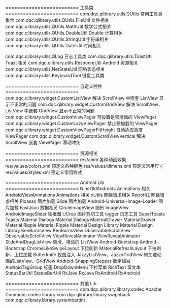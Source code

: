========================= 工具类 =========================
com.dqc.qlibrary.utils.QUtils                   常用工具类集合
com.dqc.qlibrary.utils.QUtils.FileUtil          文件相关
com.dqc.qlibrary.utils.QUtils.MathUtil          数学公式相关
com.dqc.qlibrary.utils.QUtils.DoubleUtil        Double 计算相关
com.dqc.qlibrary.utils.QUtils.StringUtil        字符串相关
com.dqc.qlibrary.utils.QUtils.DateUtil          时间相关

com.dqc.qlibrary.utils.QLog                     日志工具类
com.dqc.qlibrary.utils.ToastUtil                Toast 相关
com.dqc.qlibrary.utils.ResourceUtil             Android 资源相关
com.dqc.qlibrary.utils.NetStateUtil             网络状态相关
com.dqc.qlibrary.utils.KeyboardTool             键盘工具类

========================= 自定义控件 =========================
com.dqc.qlibrary.widget.CustomListView              解决 ScrollView 中嵌套 ListView 显示不正常的问题
com.dqc.qlibrary.widget.CustomGridView              解决 ScrollView、ListView 中嵌套 GridView 显示不正常的问题
com.dqc.qlibrary.widget.CustomViewPager             可设置是否滑动的 ViewPager
com.dqc.qlibrary.widget.CustomLazyViewPager         禁止预加载的 ViewPager
com.dqc.qlibrary.widget.CustomViewPagerFitHeight    自动适应高度 ViewPager
com.dqc.qlibrary.widget.CustomScrollViewVertical    解决 ScrollView 嵌套 ViewPager 滑动冲突

========================= 资源相关 =========================
res/anim                各种动画效果
res/values/colors.xml   预定义各种颜色
res/values/dimens.xml   预定义常用尺寸
res/values/styles.xml   预定义常用样式

========================= Android Lib =========================
NineOldAndroids                     Animations 相关
AndroidViewAnimations               Animations 相关
xUtils                              网络请求相关
Retrofit2                           网络请求相关
Picasso                             图片加载
Glide                               图片加载
Android-Universal-Image-Loader      图片加载
FastJson                            数据相关
CircleImageView                     圆形 ImageView
AndroidImageSlider                  轮播图
UCrop                               图片剪切工具
logger                              日志工具
SuperToasts                         Toasts
Material Dialogs                    Material Dialogs
MaterialDrawer                      MaterialDrawer
Material Ripple                     Material Ripple
Material Design Library             Material Design Library
KenBurnsView                        KenBurnsView
ObservableScrollView                ObservableScrollView
ViewRevealAnimator                  ViewRevealAnimator
SlideAndDragListView                侧滑、拖动的 ListView
Android-Bootstrap                   Android-Bootstrap
ChromeLikeSwipeLayout               下拉刷新
MaterialRefreshLayout               下拉刷新、上拉加载
Butterknife                         视图注入
JazzyListView、JazzyGridView        带加载动画的ListView、GridView
Android-SnappingStepper             数字加减
AndroidTagGroup                     标签
DropDownMenu                        下拉菜单
RichText                            富文本
StatusBarUtil                       StatusBarUtil
RxJava                              RxJava
RxAndroid                           RxAndroid

========================= 其他 Lib =========================
com.dqc.qlibrary.library.codec              Apache Commons codec library
com.dqc.qlibrary.library.swipeback
com.dqc.qlibrary.library.systembartint

